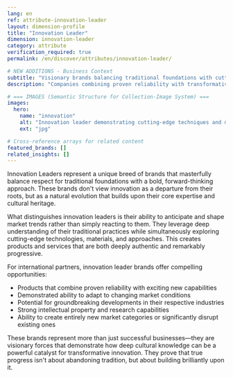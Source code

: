 ```yaml
---
lang: en
ref: attribute-innovation-leader
layout: dimension-profile
title: "Innovation Leader"
dimension: innovation-leader
category: attribute
verification_required: true
permalink: /en/discover/attributes/innovation-leader/

# NEW ADDITIONS - Business Context
subtitle: "Visionary brands balancing traditional foundations with cutting-edge approaches to shape market evolution and industry disruption"
description: "Companies combining proven reliability with transformative capabilities, demonstrating how cultural knowledge catalyzes groundbreaking innovation."

# === IMAGES (Semantic Structure for Collection-Image System) ===
images:
  hero:
    name: "innovation"
    alt: "Innovation leader demonstrating cutting-edge techniques and modern approaches"
    ext: "jpg"

# Cross-reference arrays for related content
featured_brands: []
related_insights: []
---
```


Innovation Leaders represent a unique breed of brands that masterfully balance respect for traditional foundations with a bold, forward-thinking approach. These brands don't view innovation as a departure from their roots, but as a natural evolution that builds upon their core expertise and cultural heritage.

What distinguishes innovation leaders is their ability to anticipate and shape market trends rather than simply reacting to them. They leverage deep understanding of their traditional practices while simultaneously exploring cutting-edge technologies, materials, and approaches. This creates products and services that are both deeply authentic and remarkably progressive.

For international partners, innovation leader brands offer compelling opportunities:
- Products that combine proven reliability with exciting new capabilities
- Demonstrated ability to adapt to changing market conditions
- Potential for groundbreaking developments in their respective industries
- Strong intellectual property and research capabilities
- Ability to create entirely new market categories or significantly disrupt existing ones

These brands represent more than just successful businesses—they are visionary forces that demonstrate how deep cultural knowledge can be a powerful catalyst for transformative innovation. They prove that true progress isn't about abandoning tradition, but about building brilliantly upon it.
